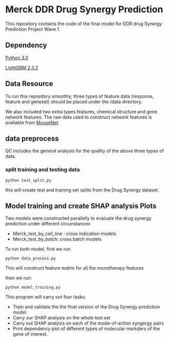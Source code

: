 # Merck DDR Drug Synergy Prediction

This repository contains the code of the final model for DDR drug Synergy Prediction Project Wave 1. 

## Dependency

[Python 3.0](https://www.python.org/download/releases/3.0/)

[LightGBM 2.3.2](https://lightgbm.readthedocs.io/en/latest/index.html)

## Data Resource

To run this repository smoothly, three types of feature data (response, feature and geneset) should be placed under the /data directory.  

We also included two extra types features, chemical structure and gene network features. The raw data used to construct network features is avaliable from [MouseNet](http://fntm.princeton.edu). 

## data preprocess

QC includes the general analysis for the quality of the above three types of data.

### split training and testing data

```
python test_split.py
```
this will create test and training set splits from the Drug Synergy dataset.

## Model training and create SHAP analysis Plots

Two models were constructed parallelly to evaluate the drug synergy prediction under different circunstances

* Merck_test_by_cell_line : cross indication models
* Merck_test_by_batch: cross batch models

To run both model, first we run

```
python data_process.py
```

This will construct feature matrix for all the monotherapy features

then we run:

```
python model_training.py
```

This program will carry out four tasks: 
* Train and validate the the final version of the Drug Synergy prediction model.
* Carry our SHAP analysis on the whole test set
* Carry out SHAP analysis on each of the mode-of-action syngergy pairs
* Print dependency plot of different types of molecular markders of the gene of interest.







